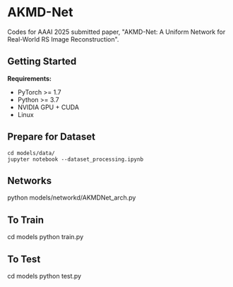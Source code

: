 AKMD-Net
=====
Codes for AAAI 2025 submitted paper, "AKMD-Net: A Uniform Network for Real-World RS Image Reconstruction".

Getting Started
----
**Requirements:**
* PyTorch >= 1.7
* Python >= 3.7
* NVIDIA GPU + CUDA
* Linux
  
Prepare for Dataset
-----
```
cd models/data/
jupyter notebook --dataset_processing.ipynb
```

Networks
-----
python models/networkd/AKMDNet_arch.py

To Train
-----
cd models
python train.py

To Test
-----
cd models
python test.py

